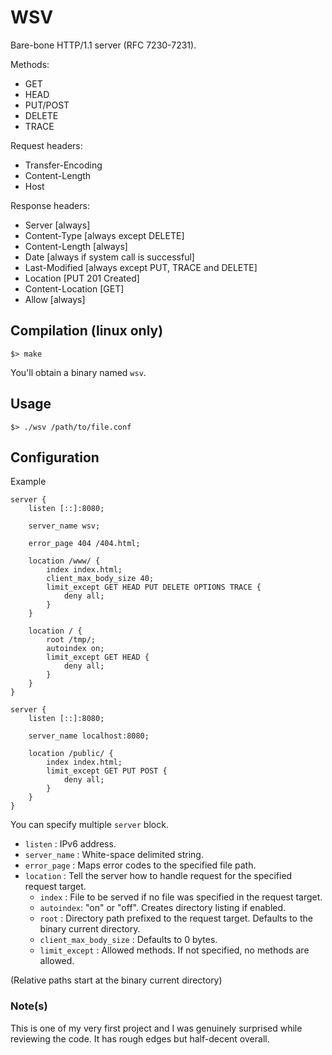 # WSV
Bare-bone HTTP/1.1 server (RFC 7230-7231).

Methods:
- GET
- HEAD
- PUT/POST
- DELETE
- TRACE

Request headers:
- Transfer-Encoding
- Content-Length
- Host

Response headers:
- Server [always]
- Content-Type [always except DELETE]
- Content-Length [always]
- Date [always if system call is successful]
- Last-Modified [always except PUT, TRACE and DELETE]
- Location [PUT 201 Created]
- Content-Location [GET]
- Allow [always]

## Compilation (linux only)
`$> make`

You'll obtain a binary named `wsv`.

## Usage
`$> ./wsv /path/to/file.conf`

## Configuration

Example
```
server {
    listen [::]:8080;

    server_name wsv;

    error_page 404 /404.html;

    location /www/ {
        index index.html;
        client_max_body_size 40;
        limit_except GET HEAD PUT DELETE OPTIONS TRACE {
            deny all;
        }
    }

    location / {
        root /tmp/;
        autoindex on;
        limit_except GET HEAD {
            deny all;
        }
    }
}

server {
    listen [::]:8080;

    server_name localhost:8080;

    location /public/ {
        index index.html;
        limit_except GET PUT POST {
            deny all;
        }
    }
}
```

You can specify multiple `server` block.
- `listen` :
    IPv6 address.
- `server_name` :
    White-space delimited string.
- `error_page` :
    Maps error codes to the specified file path.
- `location` :
    Tell the server how to handle request for the specified request target.
    - `index` :
        File to be served if no file was specified in the request target.
    - `autoindex`:
        "on" or "off". Creates directory listing if enabled.
    - `root` :
        Directory path prefixed to the request target.
        Defaults to the binary current directory.
    - `client_max_body_size` :
        Defaults to 0 bytes.
    - `limit_except` :
        Allowed methods. If not specified, no methods are allowed.

(Relative paths start at the binary current directory)

### Note(s)
This is one of my very first project and
I was genuinely surprised while reviewing the code.
It has rough edges but half-decent overall.
